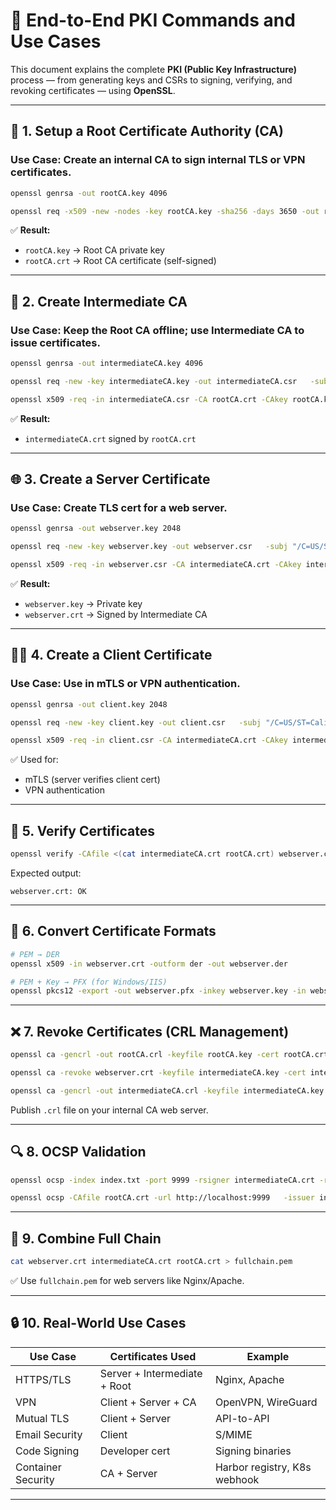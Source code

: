 
# 🧩 End-to-End PKI Commands and Use Cases

This document explains the complete **PKI (Public Key Infrastructure)** process — from generating keys and CSRs to signing, verifying, and revoking certificates — using **OpenSSL**.

---

## 🧱 1. Setup a Root Certificate Authority (CA)

### **Use Case:** Create an internal CA to sign internal TLS or VPN certificates.

```bash
openssl genrsa -out rootCA.key 4096

openssl req -x509 -new -nodes -key rootCA.key -sha256 -days 3650 -out rootCA.crt   -subj "/C=US/ST=California/L=SanJose/O=ABC Corp/OU=IT/CN=ABC-Root-CA"
```

✅ **Result:**
- `rootCA.key` → Root CA private key  
- `rootCA.crt` → Root CA certificate (self-signed)

---

## 🧾 2. Create Intermediate CA

### **Use Case:** Keep the Root CA offline; use Intermediate CA to issue certificates.

```bash
openssl genrsa -out intermediateCA.key 4096

openssl req -new -key intermediateCA.key -out intermediateCA.csr   -subj "/C=US/ST=California/L=SanJose/O=ABC Corp/OU=Security/CN=ABC-Intermediate-CA"

openssl x509 -req -in intermediateCA.csr -CA rootCA.crt -CAkey rootCA.key   -CAcreateserial -out intermediateCA.crt -days 1825 -sha256   -extfile <(echo "basicConstraints=CA:TRUE,pathlen:0")
```

✅ **Result:**
- `intermediateCA.crt` signed by `rootCA.crt`

---

## 🌐 3. Create a Server Certificate

### **Use Case:** Create TLS cert for a web server.

```bash
openssl genrsa -out webserver.key 2048

openssl req -new -key webserver.key -out webserver.csr   -subj "/C=US/ST=California/L=SanJose/O=ABC Corp/OU=Web/CN=webserver.example.com"

openssl x509 -req -in webserver.csr -CA intermediateCA.crt -CAkey intermediateCA.key   -CAcreateserial -out webserver.crt -days 825 -sha256   -extfile <(echo "subjectAltName=DNS:webserver.example.com,DNS:www.example.com")
```

✅ **Result:**
- `webserver.key` → Private key  
- `webserver.crt` → Signed by Intermediate CA

---

## 👨‍💻 4. Create a Client Certificate

### **Use Case:** Use in mTLS or VPN authentication.

```bash
openssl genrsa -out client.key 2048

openssl req -new -key client.key -out client.csr   -subj "/C=US/ST=California/L=SanJose/O=ABC Corp/OU=Client/CN=hanmanth"

openssl x509 -req -in client.csr -CA intermediateCA.crt -CAkey intermediateCA.key   -CAcreateserial -out client.crt -days 730 -sha256   -extfile <(echo "extendedKeyUsage=clientAuth")
```

✅ Used for:
- mTLS (server verifies client cert)
- VPN authentication

---

## 🧪 5. Verify Certificates

```bash
openssl verify -CAfile <(cat intermediateCA.crt rootCA.crt) webserver.crt
```

Expected output:
```
webserver.crt: OK
```

---

## 🧰 6. Convert Certificate Formats

```bash
# PEM → DER
openssl x509 -in webserver.crt -outform der -out webserver.der

# PEM + Key → PFX (for Windows/IIS)
openssl pkcs12 -export -out webserver.pfx -inkey webserver.key -in webserver.crt   -certfile intermediateCA.crt
```

---

## ❌ 7. Revoke Certificates (CRL Management)

```bash
openssl ca -gencrl -out rootCA.crl -keyfile rootCA.key -cert rootCA.crt

openssl ca -revoke webserver.crt -keyfile intermediateCA.key -cert intermediateCA.crt

openssl ca -gencrl -out intermediateCA.crl -keyfile intermediateCA.key -cert intermediateCA.crt
```

Publish `.crl` file on your internal CA web server.

---

## 🔍 8. OCSP Validation

```bash
openssl ocsp -index index.txt -port 9999 -rsigner intermediateCA.crt -rkey intermediateCA.key -CA rootCA.crt

openssl ocsp -CAfile rootCA.crt -url http://localhost:9999   -issuer intermediateCA.crt -cert webserver.crt
```

---

## 🧩 9. Combine Full Chain

```bash
cat webserver.crt intermediateCA.crt rootCA.crt > fullchain.pem
```

✅ Use `fullchain.pem` for web servers like Nginx/Apache.

---

## 🔒 10. Real-World Use Cases

| Use Case | Certificates Used | Example |
|-----------|------------------|----------|
| HTTPS/TLS | Server + Intermediate + Root | Nginx, Apache |
| VPN | Client + Server + CA | OpenVPN, WireGuard |
| Mutual TLS | Client + Server | API-to-API |
| Email Security | Client | S/MIME |
| Code Signing | Developer cert | Signing binaries |
| Container Security | CA + Server | Harbor registry, K8s webhook |

---
